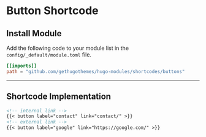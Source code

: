# Button Shortcode

## Install Module

Add the following code to your module list in the `config/_default/module.toml` file.

```toml
[[imports]]
path = "github.com/gethugothemes/hugo-modules/shortcodes/buttons"
```

<hr>

## Shortcode Implementation

```md
<!-- internal link -->
{{< button label="contact" link="contact/" >}}
<!-- external link -->
{{< button label="google" link="https://google.com/" >}}
```
